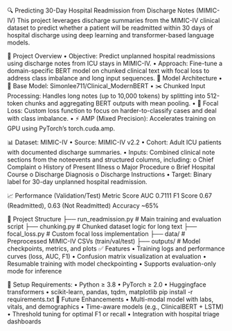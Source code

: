 🔍 Predicting 30-Day Hospital Readmission from Discharge Notes (MIMIC-IV)
This project leverages discharge summaries from the MIMIC-IV clinical dataset to predict whether a patient will be readmitted within 30 days of hospital discharge using deep learning and transformer-based language models.


🧠 Project Overview
•	Objective: Predict unplanned hospital readmissions using discharge notes from ICU stays in MIMIC-IV.
•	Approach: Fine-tune a domain-specific BERT model on chunked clinical text with focal loss to address class imbalance and long input sequences.
🚀 Model Architecture
•	🧠 Base Model: Simonlee711/Clinical_ModernBERT
•	✂️ Chunked Input Processing: Handles long notes (up to 10,000 tokens) by splitting into 512-token chunks and aggregating BERT outputs with mean pooling.
•	🎯 Focal Loss: Custom loss function to focus on harder-to-classify cases and deal with class imbalance.
•	⚡️ AMP (Mixed Precision): Accelerates training on GPU using PyTorch’s torch.cuda.amp.


📊 Dataset: MIMIC-IV
•	Source: MIMIC-IV v2.2
•	Cohort: Adult ICU patients with documented discharge summaries.
•	Inputs: Combined clinical note sections from the noteevents and structured columns, including:
o	Chief Complaint
o	History of Present Illness
o	Major Procedure
o	Brief Hospital Course
o	Discharge Diagnosis
o	Discharge Instructions
•	Target: Binary label for 30-day unplanned hospital readmission.

📈 Performance (Validation/Test)
Metric	Score
AUC	0.7111
F1 Score	0.67 (Readmitted), 0.63 (Not Readmitted)
Accuracy	~65%

📁 Project Structure
├── run_readmission.py        # Main training and evaluation script
├── chunking.py               # Chunked dataset logic for long text
├── focal_loss.py             # Custom focal loss implementation
├── data/                     # Preprocessed MIMIC-IV CSVs (train/val/test)
├── outputs/                  # Model checkpoints, metrics, and plots
✅ Features
•	Training logs and performance curves (loss, AUC, F1)
•	Confusion matrix visualization at evaluation
•	Resumable training with model checkpointing
•	Supports evaluation-only mode for inference

🔧 Setup
Requirements:
•	Python ≥ 3.8
•	PyTorch ≥ 2.0
•	Huggingface transformers
•	scikit-learn, pandas, tqdm, matplotlib
pip install -r requirements.txt
🧪 Future Enhancements
•	Multi-modal model with labs, vitals, and demographics
•	Time-aware models (e.g., ClinicalBERT + LSTM)
•	Threshold tuning for optimal F1 or recall
•	Integration with hospital triage dashboards

